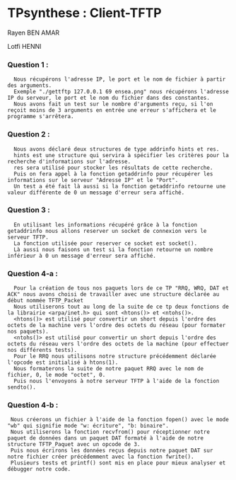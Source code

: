 # TPsynthese : Client-TFTP

Rayen BEN AMAR

Lotfi HENNI

### Question 1 : 
      Nous récupérons l'adresse IP, le port et le nom de fichier à partir des arguments.
      Exemple "./gettftp 127.0.0.1 69 ensea.png" nous récupérons l'adresse IP du serveur, le port et le nom du fichier dans des constantes.
      Nous avons fait un test sur le nombre d'arguments reçu, si l'on reçoit moins de 3 arguments en entrée une erreur s'affichera et le programme s'arrêtera.


### Question 2 : 
      Nous avons déclaré deux structures de type addrinfo hints et res.
      hints est une structure qui servira à spécifier les critères pour la recherche d'informations sur l'adresse.
      res sera utilisé pour stocker les résultats de cette recherche.
      Puis on fera appel à la fonction getaddrinfo pour récupérer les informations sur le serveur "Adresse IP" et le "Port".
      Un test a été fait là aussi si la fonction getaddrinfo retourne une valeur différente de 0 un message d'erreur sera affiché.


### Question 3 : 
      En utilisant les informations récupéré grâce à la fonction getaddrinfo nous allons reserver un socket de connexion vers le serveur TFTP.
      La fonction utilisée pour reserver ce socket est socket().
      Là aussi nous faisons un test si la fonction retourne un nombre inférieur à 0 un message d'erreur sera affiché.


### Question 4-a : 
      Pour la création de tous nos paquets lors de ce TP "RRQ, WRQ, DAT et ACK" nous avons choisi de travailler avec une structure déclarée au début nommée TFTP_Packet
      Nous utiliserons tout au long de la suite de ce tp deux fonctions de la librairie <arpa/inet.h> qui sont <htons()> et <ntohs()>.
      <htons()> est utilisé pour convertir un short depuis l'ordre des octets de la machine vers l'ordre des octets du réseau (pour formater nos paquets).
      <ntohs()> est utilisé pour convertir un short depuis l'ordre des octets du réseau vers l'ordre des octets de la machine (pour effectuer nos différents tests).
      Pour le RRQ nous utilisons notre structure précédemment déclarée l'opcode est initialisé à htons(1).
      Nous formaterons la suite de notre paquet RRQ avec le nom de fichier, 0, le mode "octet", 0.
      Puis nous l'envoyons à notre serveur TFTP à l'aide de la fonction sendto().

### Question 4-b :
     Nous créerons un fichier à l'aide de la fonction fopen() avec le mode "wb" qui signifie mode "w: écriture", "b: binaire".
     Nous utiliserons la fonction recvfrom() pour réceptionner notre paquet de données dans un paquet DAT formaté à l'aide de notre structure TFTP_Paquet avec un opcode de 3.
     Puis nous écrirons les données reçus depuis notre paquet DAT sur notre fichier créer précédemment avec la fonction fwrite().
     Plusieurs tests et printf() sont mis en place pour mieux analyser et débugger notre code.

